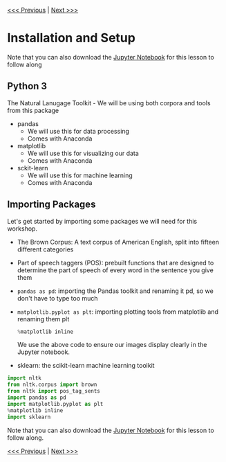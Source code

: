 [<<< Previous](introduction.md) | [Next >>>](classification.md)

# Installation and Setup

Note that you can also download the [Jupyter Notebook](classification.mdintroduction.mdclassification.mdintroduction.mdintro_to_ml_with_python.ipynb) for this lesson to follow along

## Python 3

The Natural Lanugage Toolkit
    - We will be using both corpora and tools from this package
- pandas 
    - We will use this for data processing
    - Comes with Anaconda
- matplotlib
    - We will use this for visualizing our data
    - Comes with Anaconda
- sckit-learn
    - We will use this for machine learning
    - Comes with Anaconda 

## Importing Packages

Let's get started by importing some packages we will need for this workshop.

- The Brown Corpus: A text corpus of American English, split into fifteen different categories
- Part of speech taggers (POS): prebuilt functions that are designed to determine the part of speech of every word in the sentence you give them
- `pandas as pd`: importing the Pandas toolkit and renaming it pd, so we don't have to type too much
- `matplotlib.pyplot as plt`: importing plotting tools from matplotlib and renaming them plt
    ```python
    %matplotlib inline
    ```
    We use the above code to ensure our images display clearly in the Jupyter notebook.

- sklearn: the scikit-learn machine learning toolkit

```python
import nltk
from nltk.corpus import brown
from nltk import pos_tag_sents
import pandas as pd
import matplotlib.pyplot as plt
%matplotlib inline
import sklearn

```


Note that you can also download the [Jupyter Notebook](classification.mdintroduction.mdintro_to_ml_with_python.ipynb) for this lesson to follow along.

[<<< Previous](introduction.md) | [Next >>>](classification.md)
